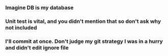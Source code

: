 ### Imagine DB is my database
### Unit test is vital, and you didn't mention that so don't ask why not included
### I'll commit at once. Don't judge my git strategy I was in a hurry and didn't edit ignore file
